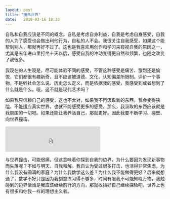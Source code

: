 ```yaml
---
layout: post
title: "撞击世界"
date:   2018-03-16 18:30
---
```


自私和自我应该是不同的概念。自私是考虑自身利益，自我是考虑自身感受，自我的人为了感受也会做出利他行为，自私的人不会。我很关注自我感受，如果这个能帮到别人，那就再好不过了。这也是我喜欢用创作和学习来窥视自我的原因之一，尤其是去年进山里打坐十天以后，感受自我的冲动变得更自然和频繁，也随之改变了我很多。

我现在的人生观是，尽可能体验不同的感受，不管这种感受是痛苦、激烈还是愉悦，它们都很有趣新奇，且不应该被道德、文化、认知偏差所限制。评价一个事物，不是听社会怎么说、历史怎么定义，而是依据我的感受，我感受到或者想到了什么就是什么。哦，这不就是现代艺术吗？

如果我只信赖自己的感受，这也不太对，如果我不再汲取新的东西，我会变得狭隘，不能适应真实世界，也就不能感受更多的感受。那么，我汲取的东西应该就是我周围的一切吧。如果还能让我养活自己，那就更好。因此我要不断学习、碰壁、向世界撞击。

<iframe src="https://open.spotify.com/embed/track/6BYUOBZzEVCQjoHLNZiqNw" width="300" height="80" frameborder="0" allowtransparency="true" allow="encrypted-media"></iframe>

与世界撞击，可能很痛，但这意味着你探到自我的边界，为什么要因为发现新事物而失落呢？不如与明天、自我和解。我自认为受过很多打击，也活得非常焦虑，为什么我没有圆满的家庭？为什么我数学这么差？为什么我不能做得更好？后来就想通了，数学不好只是因为我刻意练习得不够多，时间有限我不可能知晓万物，我触碰到的边界恰恰是我应该继续前行的方向，那就收拾好自己继续探险吧，世界上也有很多和你我一样的理想主义者。
